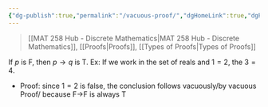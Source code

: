 ```yaml
---
{"dg-publish":true,"permalink":"/vacuous-proof/","dgHomeLink":true,"dgPassFrontmatter":false,"dgShowLocalGraph":true}
---
```


> [[MAT 258 Hub - Discrete Mathematics|MAT 258 Hub - Discrete Mathematics]], [[Proofs|Proofs]], [[Types of Proofs|Types of Proofs]]

If $p$ is F, then $p\rightarrow q$ is T.
Ex: If we work in the set of reals and $1=2$, the $3=4$.
- Proof: since $1=2$ is false, the conclusion follows vacuously/by vacuous Proof/ because F$\rightarrow$F is always T